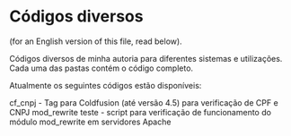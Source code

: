 Códigos diversos
=======
(for an English version of this file, read below).

Códigos diversos de minha autoria para diferentes sistemas e utilizações. Cada uma das pastas contém o código completo.

Atualmente os seguintes códigos estão disponíveis:

cf_cnpj - Tag para Coldfusion (até versão 4.5) para verificação de CPF e CNPJ
mod_rewrite teste - script para verificação de funcionamento do módulo mod_rewrite em servidores Apache



